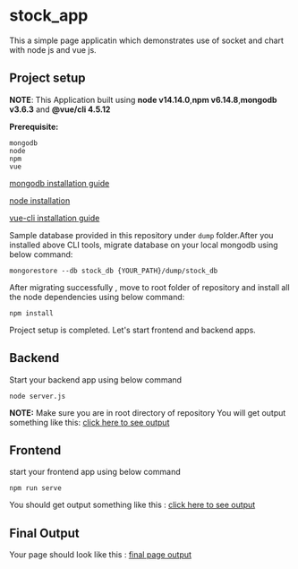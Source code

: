 # stock_app

  This a simple page applicatin which demonstrates use of socket and chart with node js and vue js.

## Project setup

**NOTE**: This Application built using **node v14.14.0**,**npm v6.14.8**,**mongodb v3.6.3** and **@vue/cli 4.5.12**

**Prerequisite:**
```
mongodb
node
npm
vue
```

[mongodb installation guide](https://docs.mongodb.com/manual/installation/)

[node installation](https://nodejs.org/en/download/)

[vue-cli installation guide](https://cli.vuejs.org/guide/installation.html)

Sample database provided in this repository under `dump` folder.After you installed above CLI tools, migrate database on your local mongodb using below command:
```
mongorestore --db stock_db {YOUR_PATH}/dump/stock_db
```
After migrating successfully , move to root folder of repository and install all the node dependencies using below command:
```
npm install
```
Project setup is completed. Let's start frontend and backend apps.

## Backend
Start your backend app using below command
```
node server.js
```
**NOTE:** Make sure you are in root directory of repository
You will get output something like this:
[click here to see output](https://imgur.com/N28lL4H)


## Frontend
start your frontend app using below command
```
npm run serve
```
You should get output something like this :
[click here to see output](https://imgur.com/rHQ4ktO)

## Final Output

Your page should look like this : [final page output](https://imgur.com/KDqIHLG)
